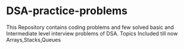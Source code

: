 # DSA-practice-problems
This Repository contains coding problems and few solved basic and Intermediate level interview problems of DSA.
Topics Included till now Arrays,Stacks,Queues 


